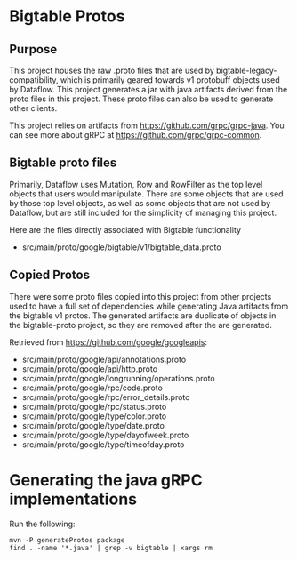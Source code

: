 # Bigtable Protos

## Purpose
This project houses the raw .proto files that are used by bigtable-legacy-compatibility, which is primarily geared towards v1 protobuff objects used by Dataflow.  This project generates a jar with java artifacts derived from the proto files in this project.  These proto files can also be used to generate other clients.

This project relies on artifacts from https://github.com/grpc/grpc-java. You can see more about gRPC at https://github.com/grpc/grpc-common.

## Bigtable proto files

Primarily, Dataflow uses Mutation, Row and RowFilter as the top level objects that users would manipulate.  There are some objects that are used by those top level objects, as well as some objects that are not used by Dataflow, but are still included for the simplicity of managing this project.

Here are the files directly associated with Bigtable functionality 
* src/main/proto/google/bigtable/v1/bigtable_data.proto

Copied Protos
--------------

There were some proto files copied into this project from other projects used to have a full set of dependencies while generating Java artifacts from the bigtable v1 protos.  The generated artifacts are duplicate of objects in the bigtable-proto project, so they are removed after the are generated.

Retrieved from https://github.com/google/googleapis:

* src/main/proto/google/api/annotations.proto
* src/main/proto/google/api/http.proto
* src/main/proto/google/longrunning/operations.proto
* src/main/proto/google/rpc/code.proto
* src/main/proto/google/rpc/error_details.proto
* src/main/proto/google/rpc/status.proto
* src/main/proto/google/type/color.proto
* src/main/proto/google/type/date.proto
* src/main/proto/google/type/dayofweek.proto
* src/main/proto/google/type/timeofday.proto

# Generating the java gRPC implementations

Run the following:

```
mvn -P generateProtos package
find . -name '*.java' | grep -v bigtable | xargs rm
```

